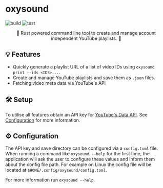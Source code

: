# oxysound

![build](https://github.com/inkognitobo/oxysound/actions/workflows/rust_build.yml/badge.svg)
![test](https://github.com/inkognitobo/oxysound/actions/workflows/rust_test.yml/badge.svg)

<p align="center">
🎵 Rust powered command line tool to create and manage account independent YouTube playlists. 🎵
</p>

## 💡 Features

- Quickly generate a playlist URL of a list of video IDs using `oxysound print --ids <IDS>...`.
- Create and manage YouTube playlists and save them as `.json` files.
- Fetching video meta data via YouTube's API

## 🛠️ Setup

To utilise all features obtain an API key for [YouTube's Data API](https://console.cloud.google.com/apis/library/youtube.googleapis.com).
See [Configuration](https://github.com/inkognitobo/oxysound?tab=readme-ov-file#%EF%B8%8F-configuration) for more information.

## ⚙️ Configuration

The API key and save directory can be configured via a `config.toml` file. 
When running a command like `oxysound --help` for the first time, the application will ask the user to configure these values and inform them about the config file path.
For example on Linux the config file will be located at `$HOME/.config/oxysound/config.toml`.

For more information run `oxysound --help`.
